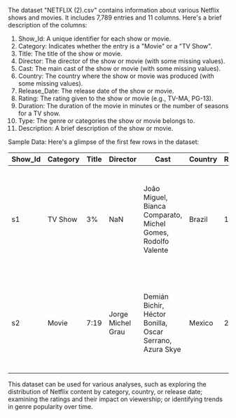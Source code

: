 The dataset "NETFLIX (2).csv" contains information about various Netflix shows and movies. It includes 7,789 entries and 11 columns. Here's a brief description of the columns:

1. Show_Id: A unique identifier for each show or movie.
2. Category: Indicates whether the entry is a "Movie" or a "TV Show".
3. Title: The title of the show or movie.
4. Director: The director of the show or movie (with some missing values).
5. Cast: The main cast of the show or movie (with some missing values).
6. Country: The country where the show or movie was produced (with some missing values).
7. Release_Date: The release date of the show or movie.
8. Rating: The rating given to the show or movie (e.g., TV-MA, PG-13).
9. Duration: The duration of the movie in minutes or the number of seasons for a TV show.
10. Type: The genre or categories the show or movie belongs to.
11. Description: A brief description of the show or movie.

Sample Data:
Here's a glimpse of the first few rows in the dataset:

| Show_Id | Category | Title | Director | Cast | Country | Release_Date | Rating | Duration | Type | Description |
|---------|----------|-------|----------|------|---------|--------------|--------|----------|------|-------------|
| s1 | TV Show | 3% | NaN | João Miguel, Bianca Comparato, Michel Gomes, Rodolfo Valente | Brazil | 14-Aug-20 | TV-MA | 4 Seasons | International TV Shows, TV Dramas, TV Sci-Fi & Fantasy | In a future where the elite inhabit an island paradise, the destitute compete for a chance to join them in the show. |
| s2 | Movie | 7:19 | Jorge Michel Grau | Demián Bichir, Héctor Bonilla, Oscar Serrano, Azura Skye | Mexico | 23-Dec-16 | TV-MA | 93 min | Dramas, International Movies | After a devastating earthquake hits Mexico City, survivors at the office building fight for their lives in this thriller. |

This dataset can be used for various analyses, such as exploring the distribution of Netflix content by category, country, or release date; examining the ratings and their impact on viewership; or identifying trends in genre popularity over time.
